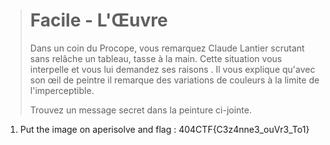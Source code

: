 > # Facile - L'Œuvre
>
> Dans un coin du Procope, vous remarquez Claude Lantier scrutant sans relâche un tableau, tasse à la main. Cette situation vous interpelle et vous lui demandez ses raisons . Il vous explique qu'avec son œil de peintre il remarque des variations de couleurs à la limite de l'imperceptible.
>
> Trouvez un message secret dans la peinture ci-jointe.

1. Put the image on aperisolve and flag : 404CTF{C3z4nne3_ouVr3_To1}
